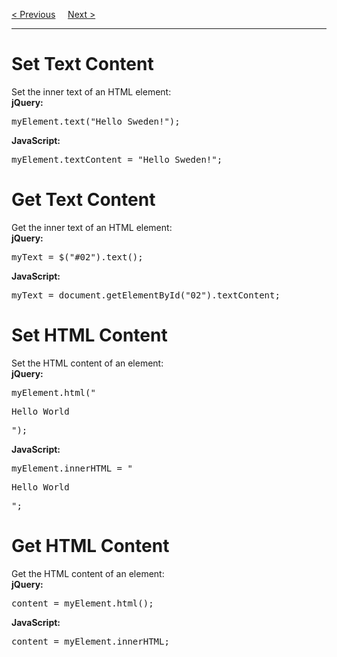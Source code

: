 <a href="/JS/jQuery/Events.md">&lt; Previous</a>
&nbsp;&nbsp;&nbsp;
<a href="/JS/jQuery/CSS.md">Next &gt;</a>
<hr>
<h1>Set Text Content</h1>
Set the inner text of an HTML element:
<br>
<b>jQuery:</b>
<pre>myElement.text("Hello Sweden!");</pre>
<b>JavaScript:</b>
<pre>myElement.textContent = "Hello Sweden!";</pre>
<h1>Get Text Content</h1>
Get the inner text of an HTML element:
<br>
<b>jQuery:</b>
<pre>myText = $("#02").text();</pre>
<b>JavaScript:</b>
<pre>myText = document.getElementById("02").textContent;</pre>
<h1>Set HTML Content</h1>
Set the HTML content of an element:
<br>
<b>jQuery:</b>
<pre>myElement.html("<p>Hello World</p>");</pre>
<b>JavaScript:</b>
<pre>myElement.innerHTML = "<p>Hello World</p>";</pre>
<h1>Get HTML Content</h1>
Get the HTML content of an element:
<br>
<b>jQuery:</b>
<pre>content = myElement.html();</pre>
<b>JavaScript:</b>
<pre>content = myElement.innerHTML;</pre>
